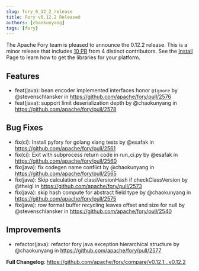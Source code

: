 ```yaml
---
slug: fory_0_12_2_release
title: Fory v0.12.2 Released
authors: [chaokunyang]
tags: [fory]
---
```


The Apache Fory team is pleased to announce the 0.12.2 release. This is a minor release that includes [10 PR](https://github.com/apache/fory/compare/v0.12.1...v0.12.2) from 4 distinct contributors. See the [Install](https://fury.apache.org/docs/docs/start/install) Page to learn how to get the libraries for your platform.

## Features

- feat(java): bean encoder implemented interfaces honor `@Ignore` by @stevenschlansker in https://github.com/apache/fory/pull/2576
- feat(java): support limit deserialization depth by @chaokunyang in https://github.com/apache/fory/pull/2578

## Bug Fixes

- fix(ci): Install pyfory for golang xlang tests by @esafak in https://github.com/apache/fory/pull/2561
- fix(ci): Exit with subprocess return code in run_ci.py by @esafak in https://github.com/apache/fory/pull/2560
- fix(java): fix codegen name conflict by @chaokunyang in https://github.com/apache/fory/pull/2565
- fix(java): Skip calculation of classVersionHash if checkClassVersion by @theigl in https://github.com/apache/fory/pull/2573
- fix(java): skip hash compute for abstract field type by @chaokunyang in https://github.com/apache/fory/pull/2575
- fix(java): row format buffer recycling leaves offset and size for null by @stevenschlansker in https://github.com/apache/fory/pull/2540

## Improvements

- refactor(java): refactor fory java exception hierarchical structure by @chaokunyang in https://github.com/apache/fory/pull/2577

**Full Changelog**: https://github.com/apache/fory/compare/v0.12.1...v0.12.2

